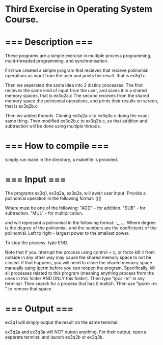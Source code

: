 # Third Exercise in Operating System Course.

# === Description ===

These programs are a simple exercise in multiple process programming, multi-threaded programming, and synchronisation.

First we created a simple program that recieves that recieve polinomial operations as input from the user and prints the result.
that is ex3q1.c.

Then we seperated the same idea into 2 distinc processes.
The first recieves the same kind of input from the user, and saves it in a shared memory spaces, that is ex3q2a.c
The second recieves from the shared memory space the polinomial operations, and prints their results on screen, that is ex3q2b.c

Then we added threads.
Cloning ex3q2a.c to ex3q3a.c doing the exact same thing.
Then modified ex3q2b.c to ex3q3b.c, so that addition and subtraction will be done using multiple threads.

# === How to compile ===

simply run make in the directory, a makefile is provided.

# === Input ===

The programs ex3q1, ex3q2a, ex3q3a, will await user input.
Provide a polinomial operation in the following format:
(<Polinomial>)<operation>(<Polinomial>)

Where <operation> must be one of the following:
"ADD" - for addition.
"SUB" - for subtraction.
"MUL" - for multiplication.

and <Polinomial> will represent a polinomial in the following format:
<degree>:<num>,<num>,<num>,...,<num>
Where degree is the degree of the polinomial, and the numbers are the coefficients of the polinomial.
Left to right - largest power to the smallest power.

To stop the process, type END.

Note that if you interrupt the process using control + c, or force kill it from outside in any other way may cause the shared memory space to not be closed.
If that happens, you will need to close the shared memory space manually using ipcrm before you can reopen the program.
Specifically, kill all processes related to this program (meaning anything process from the ones in this folder AND ONLY this folder).
Then type "ipcs -m" in any terminal.
Then search for a process that has 0 mattch.
Then use "ipcrm -m <shmid>" to remove that space.

# === Output ===

ex3q1 will simply output the result on the same terminal.

ex3q2a and ex3q3a will NOT output anything.
For their output, open a seperate terminal and launch ex3q2b or ex3q3b.
